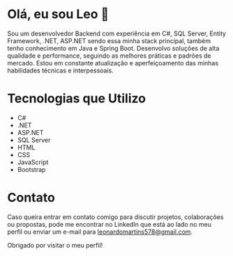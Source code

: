 # Olá, eu sou Leo 👋

Sou um desenvolvedor Backend com experiência em C#, SQL Server, Entity Framework, .NET, ASP.NET sendo essa minha stack principal, também tenho conhecimento em Java e Spring Boot. Desenvolvo soluções de alta qualidade e performance, seguindo as melhores práticas e padrões de mercado. Estou em constante atualização e aperfeiçoamento das minhas habilidades técnicas e interpessoais.

# Tecnologias que Utilizo 

- C#
- .NET
- ASP.NET
- SQL Server
- HTML
- CSS
- JavaScript
- Bootstrap

# Contato 

Caso queira entrar em contato comigo para discutir projetos, colaborações ou propostas, pode me encontrar no LinkedIn que está ao lado no meu perfil ou enviar um e-mail para leonardomartins578@gmail.com.

Obrigado por visitar o meu perfil!

